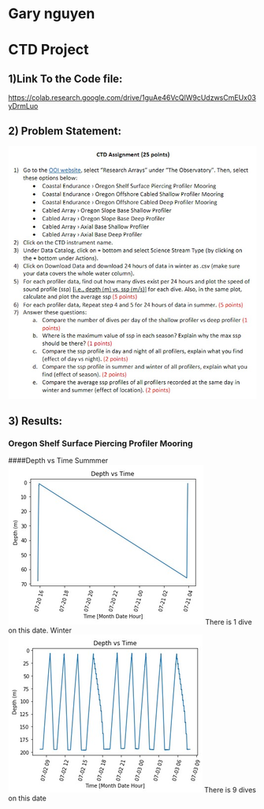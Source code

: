 # Gary nguyen
# CTD Project
## 1)Link To the Code file: 
https://colab.research.google.com/drive/1guAe46VcQlW9cUdzwsCmEUx03yDrmLuo
## 2) Problem Statement:
![](Problem.jpg)
## 3) Results:
### Oregon Shelf Surface Piercing Profiler Mooring
####Depth vs Time
Summmer
![Profiler 1 Summer](P1S1.jpg)
There is 1 dive on this date.
Winter
![Profiler 1 Winter](P1W1.jpg) 
There is 9 dives on this date
